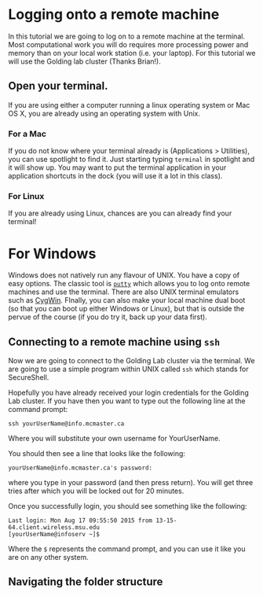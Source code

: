 # Logging onto a remote machine

In this tutorial we are going to log on to a remote machine at the terminal. Most computational work you will do requires more processing power and memory than on your local work station (i.e. your laptop). For this tutorial we will use the Golding lab cluster (Thanks Brian!).

## Open your terminal.

If you are using either a computer running a linux operating system or Mac OS X, you are already using an operating system with Unix. 

### For a Mac

If you do not know where your terminal already is (Applications > Utilities), you can use spotlight to find it. Just starting typing `terminal` in spotlight and it will show up. You may want to put the terminal application in your application shortcuts in the dock (you will use it a lot in this class).

### For Linux

If you are already using Linux, chances are you can already find your terminal!

# For Windows

Windows does not natively run any flavour of UNIX. You have a copy of easy options. The classic tool is [`putty`](http://www.chiark.greenend.org.uk/~sgtatham/putty/) which allows you to log onto remote machines and use the terminal. There are also UNIX terminal emulators such as [CygWin](https://www.cygwin.com/). FInally, you can also make your local machine dual boot (so that you can boot up either Windows or Linux), but that is outside the pervue of the course (if you do try it, back up your data first).

## Connecting to a remote machine using `ssh`

Now we are going to connect to the Golding Lab cluster via the terminal. We are going to use a simple program within UNIX called `ssh` which stands for SecureShell. 

Hopefully you have already received your login credentials for the Golding Lab cluster.  If you have then you want to type out the following line at the command prompt:

```
ssh yourUserName@info.mcmaster.ca
```

Where you will substitute your own username for YourUserName.

You should then see a line that looks like the following:

```
yourUserName@info.mcmaster.ca's password:
```

where you type in your password (and then press return). You will get three tries after which you will be locked out for 20 minutes.

Once you successfully login, you should see something like the following:
```
Last login: Mon Aug 17 09:55:50 2015 from 13-15-64.client.wireless.msu.edu
[yourUserName@infoserv ~]$ 
```
Where the `$` represents the command prompt, and you can use it like you are on any other system.

## Navigating the folder structure
